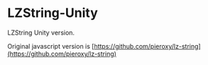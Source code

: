 # LZString-Unity

LZString Unity version.

Original javascript version is [https://github.com/pieroxy/lz-string](https://github.com/pieroxy/lz-string)
